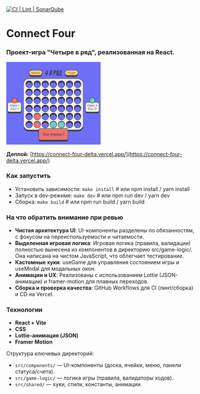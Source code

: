 [![CI | Lint | SonarQube](https://github.com/Dmitry-Khodanitsky/connect-four/actions/workflows/CI.yml/badge.svg)](https://github.com/Dmitry-Khodanitsky/connect-four/actions/workflows/CI.yml)

# Connect Four

### Проект-игра "Четыре в ряд", реализованная на React.

<img src="src/assets/screenshots/gamefeild.png" alt="Скриншот игрового поля" width="50%" />

**Деплой:** [https://connect-four-delta.vercel.app/](https://connect-four-delta.vercel.app/)

### Как запустить

- Установить зависимости: `make install` # или npm install / yarn install
- Запуск в dev-режиме: `make dev` # или npm run dev / yarn dev
- Сборка: `make build` # или npm run build / yarn build

### На что обратить внимание при ревью

- **Чистая архитектура UI**: UI-компоненты разделены по обязанностям, с фокусом на переиспользуемости и читаемости.
- **Выделенная игровая логика**: Игровая логика (правила, валидации) полностью вынесена из компонентов в директорию src/game-logic/. Она написана на чистом JavaScript, что облегчает тестирование.
- **Кастомные хуки**: useGame для управления состоянием игры и useModal для модальных окон.
- **Анимации и UX**: Реализованы с использованием Lottie (JSON-анимации) и framer-motion для плавных переходов.
- **Сборка и проверка качества**: GitHub Workflows для CI (линт/сборка) и CD на Vercel.

### Технологии

- **React + Vite**
- **CSS**
- **Lottie-анимация (JSON)**
- **Framer Motion**

Структура ключевых директорий:

- `src/components/` — UI-компоненты (доска, ячейки, меню, панели статуса/счета).
- `src/game-logic/` — логика игры (правила, валидаторы ходов).
- `src/shared/` — хуки, стили, константы, анимации.
